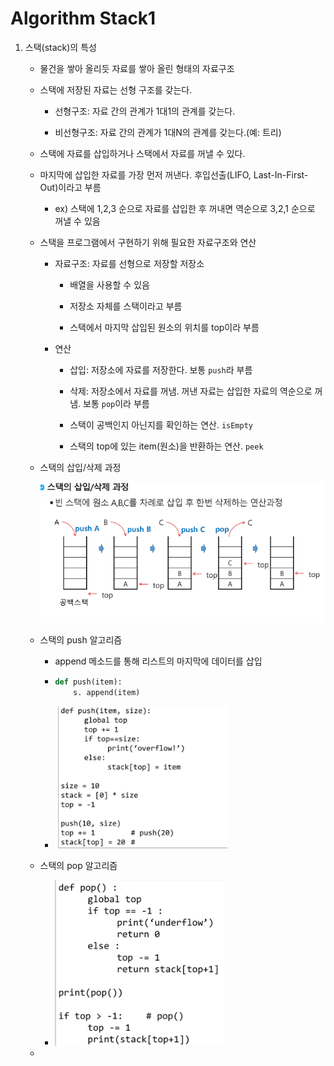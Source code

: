# Algorithm Stack1

1. 스택(stack)의 특성
   
   - 물건을 쌓아 올리듯 자료를 쌓아 올린 형태의 자료구조
   
   - 스택에 저장된 자료는 선형 구조를 갖는다.
     
     - 선형구조: 자료 간의 관계가 1대1의 관계를 갖는다.
     
     - 비선형구조: 자료 간의 관계가 1대N의 관계를 갖는다.(예: 트리)
   
   - 스택에 자료를 삽입하거나 스택에서 자료를 꺼낼 수 있다.
   
   - 마지막에 삽입한 자료를 가장 먼저 꺼낸다. 후입선출(LIFO, Last-In-First-Out)이라고 부름
     
     - ex) 스택에 1,2,3 순으로 자료를 삽입한 후 꺼내면 역순으로 3,2,1 순으로 꺼낼 수 있음
   
   - 스택을 프로그램에서 구현하기 위해 필요한 자료구조와 연산
     
     - 자료구조: 자료를 선형으로 저장할 저장소
       
       - 배열을 사용할 수 있음
       
       - 저장소 자체를 스택이라고 부름
       
       - 스택에서 마지막 삽입된 원소의 위치를 top이라 부름
     
     - 연산
       
       - 삽입: 저장소에 자료를 저장한다. 보통 `push`라 부름
       
       - 삭제: 저장소에서 자료를 꺼냄. 꺼낸 자료는 삽입한 자료의 역순으로 꺼냄. 보통 `pop`이라 부름
       
       - 스택이 공백인지 아닌지를 확인하는 연산. `isEmpty`
       
       - 스택의 top에 있는 item(원소)을 반환하는 연산. `peek`  
   
   - 스택의 삽입/삭제 과정
     
     <img src="algorithm_230213_assets/2023-02-13-11-27-07-image.png" title="" alt="" width="540">
   
   - 스택의 push 알고리즘
     
     - append 메소드를 통해 리스트의 마지막에 데이터를 삽입
     
     - ```python
       def push(item):
           s. append(item)
       ```
     
     - <img src="algorithm_230213_assets/2023-02-13-11-34-38-image.png" title="" alt="" width="276">
   
   - 스택의 pop 알고리즘
     
     - ![](algorithm_230213_assets/2023-02-13-11-36-49-image.png)
   
   - 
